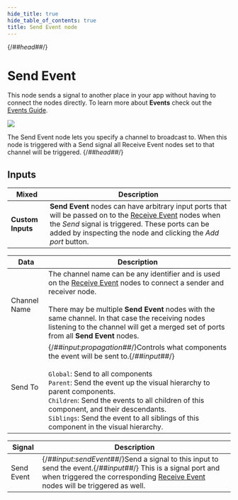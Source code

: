 ```yaml
---
hide_title: true
hide_table_of_contents: true
title: Send Event node
---
```


{/*##head##*/}

# Send Event

This node sends a <span className="ndl-signal">signal</span> to another place in your app without having to connect the nodes directly. To learn more about **Events** check out the [Events Guide](/docs/guides/business-logic/events).

<div className="ndl-image-with-background l">

![](/nodes/events/send-event/send-event.png)

</div>

The <span className="ndl-node">Send Event</span> node lets you specify a channel to broadcast to. When this node is triggered with a <span className="ndl-signal">Send signal</span> all <span className="ndl-node">Receive Event</span> nodes set to that channel will be triggered.
{/*##head##*/}

## Inputs

| Mixed             | Description                                                                                                                                                                                                                                                   |
| ----------------- | ------------------------------------------------------------------------------------------------------------------------------------------------------------------------------------------------------------------------------------------------------------- |
| **Custom Inputs** | **Send Event** nodes can have arbitrary input ports that will be passed on to the [Receive Event](/nodes/events/receive-event) nodes when the _Send_ signal is triggered. These ports can be added by inspecting the node and clicking the _Add port_ button. |

| Data                                           | Description                                                                                                                                                                                                                                                                                                                                                                                    |
| ---------------------------------------------- | ---------------------------------------------------------------------------------------------------------------------------------------------------------------------------------------------------------------------------------------------------------------------------------------------------------------------------------------------------------------------------------------------- |
| <span className="ndl-data">Channel Name</span> | The channel name can be any identifier and is used on the [Receive Event](/nodes/events/receive-event) nodes to connect a sender and receiver node.<br/><br/>There may be multiple **Send Event** nodes with the same channel. In that case the receiving nodes listening to the channel will get a merged set of ports from all **Send Event** nodes.                                         |
| <span className="ndl-data">Send To</span>      | {/*##input:propagation##*/}Controls what components the event will be sent to.{/*##input##*/}<br/><br/>`Global`: Send to all components<br/>`Parent`: Send the event up the visual hierarchy to parent components.<br/>`Children`: Send the events to all children of this component, and their descendants.<br/>`Siblings`: Send the event to all siblings of this component in the visual hierarchy. |

| Signal                                         | Description                                                                                                                                                                                                             |
| ---------------------------------------------- | ----------------------------------------------------------------------------------------------------------------------------------------------------------------------------------------------------------------------- |
| <span className="ndl-signal">Send Event</span> | {/*##input:sendEvent##*/}Send a signal to this input to send the event.{/*##input##*/} This is a signal port and when triggered the corresponding [Receive Event](/nodes/events/receive-event) nodes will be triggered as well. |
